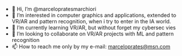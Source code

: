 - 👋 Hi, I’m @marcelopratesmarchiori
- 👀 I’m interested in computer graphics and applications, extended to VR/AR and pattern recognition, when i try to enter in the IA world.
- 🌱 I’m currently learning VR/AR, but without forget my cybersec vies
- 💞️ I’m looking to collaborate on VR/AR projects with ML and pattern recognition
- 📫 How to reach me only by my e-mail: marceloprates@msn.com

<!---
marcelopratesmarchiori/marcelopratesmarchiori is a ✨ special ✨ repository because its `README.md` (this file) appears on your GitHub profile.
You can click the Preview link to take a look at your changes.
--->
